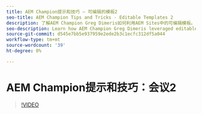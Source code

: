 ```yaml
---
title: AEM Champion提示和技巧 — 可编辑的模板2
seo-title: AEM Champion Tips and Tricks - Editable Templates 2
description: 了解AEM Champion Greg Dimeris如何利用AEM Sites中的可编辑模板。 查看这些快速提示，然后立即在您的实例中尝试一下。
seo-description: Learn how AEM Champion Greg Dimeris leveraged editable templates in AEM Sites. Review these quick tips and then give them a try in your instance today.
source-git-commit: d545e7bb5e937959e2ede2b3c1ecfc312df5a044
workflow-type: tm+mt
source-wordcount: '39'
ht-degree: 0%

---
```



# AEM Champion提示和技巧：会议2

>[!VIDEO](https://video.tv.adobe.com/v/3409427)
